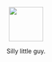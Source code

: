 <p align="center"> 
  <img src="https://media1.tenor.com/m/P1gzXH98ZqEAAAAC/pop-cat.gif" width="80" height="80" /> 
<p/>

<p align="center"> Silly little guy. <p/>
